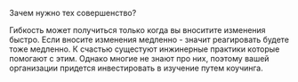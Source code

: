 Зачем нужно тех совершенство? 

Гибкость может получиться только когда вы вноситите изменения быстро. Если вносите изменения медленно - значит реагировать будете тоже медленно. 
К счастью сущестуют инжинерные практики которые помогают с этим. 
Однако многие не знают про них, поэтому вашей организации придется инвестировать в изучение путем коучинга.
